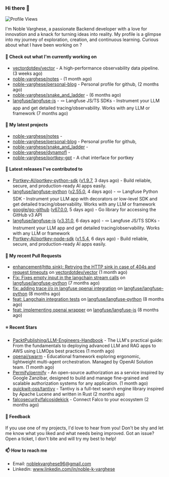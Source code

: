 ### Hi there 👋
![Profile Views](https://komarev.com/ghpvc/?username=noble-varghese&label=PROFILE+VIEWS)

I'm Noble Varghese, a passionate Backend developer with a love for innovation and a knack for turning ideas into reality. My profile is a glimpse into my journey of exploration, creation, and continuous learning. Curious about what I have been working on ?


#### 👷 Check out what I'm currently working on

- [vectordotdev/vector](https://github.com/vectordotdev/vector) - A high-performance observability data pipeline. (3 weeks ago)
- [noble-varghese/notes](https://github.com/noble-varghese/notes) -  (1 month ago)
- [noble-varghese/personal-blog](https://github.com/noble-varghese/personal-blog) - Personal profile for github, (2 months ago)
- [noble-varghese/snake_and_ladder](https://github.com/noble-varghese/snake_and_ladder) -  (6 months ago)
- [langfuse/langfuse-js](https://github.com/langfuse/langfuse-js) - 🪢 Langfuse JS/TS SDKs - Instrument your LLM app and get detailed tracing/observability. Works with any LLM or framework (7 months ago)

#### 🌱 My latest projects

- [noble-varghese/notes](https://github.com/noble-varghese/notes) - 
- [noble-varghese/personal-blog](https://github.com/noble-varghese/personal-blog) - Personal profile for github,
- [noble-varghese/snake_and_ladder](https://github.com/noble-varghese/snake_and_ladder) - 
- [noble-varghese/dynamofl](https://github.com/noble-varghese/dynamofl) - 
- [noble-varghese/portkey-gpt](https://github.com/noble-varghese/portkey-gpt) - A chat interface for portkey

#### 🔭 Latest releases I've contributed to

- [Portkey-AI/portkey-python-sdk](https://github.com/Portkey-AI/portkey-python-sdk) ([v1.9.7](https://github.com/Portkey-AI/portkey-python-sdk/releases/tag/v1.9.7), 3 days ago) - Build reliable, secure, and production-ready AI apps easily.
- [langfuse/langfuse-python](https://github.com/langfuse/langfuse-python) ([v2.55.0](https://github.com/langfuse/langfuse-python/releases/tag/v2.55.0), 4 days ago) - 🪢 Langfuse Python SDK - Instrument your LLM app with decorators or low-level SDK and get detailed tracing/observability. Works with any LLM or framework
- [google/go-github](https://github.com/google/go-github) ([v67.0.0](https://github.com/google/go-github/releases/tag/v67.0.0), 5 days ago) - Go library for accessing the GitHub v3 API
- [langfuse/langfuse-js](https://github.com/langfuse/langfuse-js) ([v3.31.0](https://github.com/langfuse/langfuse-js/releases/tag/v3.31.0), 6 days ago) - 🪢 Langfuse JS/TS SDKs - Instrument your LLM app and get detailed tracing/observability. Works with any LLM or framework
- [Portkey-AI/portkey-node-sdk](https://github.com/Portkey-AI/portkey-node-sdk) ([v1.5.4](https://github.com/Portkey-AI/portkey-node-sdk/releases/tag/v1.5.4), 6 days ago) - Build reliable, secure, and production-ready AI apps easily.

#### 🔨 My recent Pull Requests

- [enhancement(http sink): Retrying the HTTP sink in case of 404s and request timeouts](https://github.com/vectordotdev/vector/pull/21457) on [vectordotdev/vector](https://github.com/vectordotdev/vector) (1 month ago)
- [Fix: Fixes empty input in the langchain stream calls](https://github.com/langfuse/langfuse-python/pull/538) on [langfuse/langfuse-python](https://github.com/langfuse/langfuse-python) (7 months ago)
- [fix: adding trace i/o in langfuse openai integration](https://github.com/langfuse/langfuse-python/pull/532) on [langfuse/langfuse-python](https://github.com/langfuse/langfuse-python) (8 months ago)
- [feat: Langchain integration tests](https://github.com/langfuse/langfuse-python/pull/527) on [langfuse/langfuse-python](https://github.com/langfuse/langfuse-python) (8 months ago)
- [feat: implementing openai wrapper](https://github.com/langfuse/langfuse-js/pull/114) on [langfuse/langfuse-js](https://github.com/langfuse/langfuse-js) (8 months ago)


#### ⭐ Recent Stars

- [PacktPublishing/LLM-Engineers-Handbook](https://github.com/PacktPublishing/LLM-Engineers-Handbook) - The LLM&#39;s practical guide: From the fundamentals to deploying advanced LLM and RAG apps to AWS using LLMOps best practices (1 month ago)
- [openai/swarm](https://github.com/openai/swarm) - Educational framework exploring ergonomic, lightweight multi-agent orchestration. Managed by OpenAI Solution team. (1 month ago)
- [Permify/permify](https://github.com/Permify/permify) - An open-source authorization as a service inspired by Google Zanzibar, designed to build and manage fine-grained and scalable authorization systems for any application. (1 month ago)
- [quickwit-oss/tantivy](https://github.com/quickwit-oss/tantivy) - Tantivy is a full-text search engine library inspired by Apache Lucene and written in Rust (2 months ago)
- [falcosecurity/falcosidekick](https://github.com/falcosecurity/falcosidekick) - Connect Falco to your ecosystem (2 months ago)

#### 💬 Feedback

If you use one of my projects, I'd love to hear from you! Don't be shy and let me know what you liked and what needs being improved. Got an issue? Open a ticket, I don't bite and will try my best to help!

#### 📫 How to reach me

- Email: noblekvarghese96@gmail.com
- Linkedin: www.linkedin.com/in/noble-k-varghese
